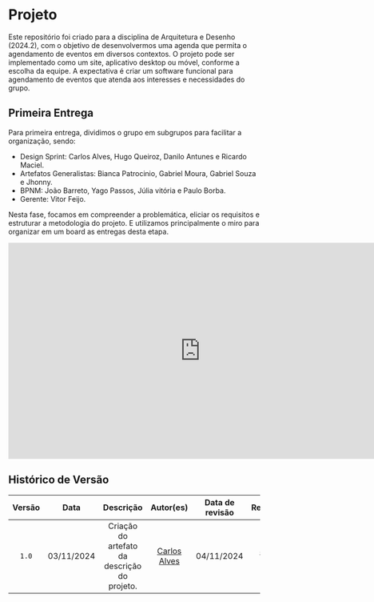 # Projeto 

Este repositório foi criado para a disciplina de Arquitetura e Desenho (2024.2), com o objetivo de desenvolvermos uma agenda que permita o agendamento de eventos em diversos contextos. O projeto pode ser implementado como um site, aplicativo desktop ou móvel, conforme a escolha da equipe. A expectativa é criar um software funcional para agendamento de eventos que atenda aos interesses e necessidades do grupo.

## Primeira Entrega

Para primeira entrega, dividimos o grupo em subgrupos para facilitar a organização,
sendo:

- Design Sprint: Carlos Alves, Hugo Queiroz, Danilo Antunes e Ricardo Maciel.
- Artefatos Generalistas: Bianca Patrocinio, Gabriel Moura, Gabriel Souza e Jhonny.
- BPNM: João Barreto, Yago Passos, Júlia vitória e Paulo Borba. 
- Gerente: Vitor Feijo.

Nesta fase, focamos em compreender a problemática, eliciar os requisitos e estruturar a metodologia do projeto. E utilizamos principalmente o miro para organizar em um board as entregas desta etapa.

<iframe width="768" height="432" src="https://miro.com/app/live-embed/uXjVLLRYkic=/?moveToViewport=-594675,-35881,546400,260400&embedId=505119777732" frameborder="0" scrolling="no" allow="fullscreen; clipboard-read; clipboard-write" allowfullscreen></iframe>

## Histórico de Versão

| Versão | Data | Descrição | Autor(es) | Data de revisão | Revisor(es) |
| :----: | :--: | :-------: | :-------: | :-------------: | :---------: |
| `1.0` | 03/11/2024 | Criação do artefato da descrição do projeto. | [Carlos Alves](https://github.com/CADU110) | 04/11/2024 | [Johnny Lopes](https://github.com/JohnnyLopess) |


